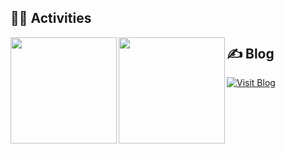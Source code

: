 

<!-- 4. GitHub usernameを変更, 2箇所 -->
<!-- ライトモート：theme=light, ダークモート：theme=vue-dark  -->
## 🏃‍♀️ Activities
<a href="https://github.com/R1N-K0">
  <img align="left" height="170px" src="https://github-readme-stats.vercel.app/api?username=R1N-K0&count_private=true&show_icons=true&theme=dracula" />
</a><a href="https://github.com/R1N-K0">
  <img align="left" height="170px" src="https://github-readme-stats.vercel.app/api/top-langs/?username=R1N-K0&layout=compact&theme=dracula" />
</a>

## ✍️ Blog
[![Visit Blog](https://img.shields.io/badge/str1ng%20blog-Visit-blue?style=for-the-badge&logo=vercel)](https://str1ng-blog.vercel.app/)
